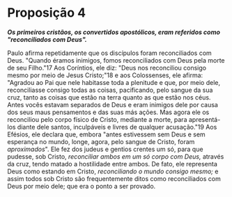 # Proposição 4

***Os primeiros cristãos, os convertidos apostólicos, eram referidos como "reconciliados com Deus".***

Paulo afirma repetidamente que os discípulos foram reconciliados com Deus. "Quando éramos inimigos, fomos reconciliados com Deus pela morte de seu Filho."17 Aos Coríntios, ele diz: "Deus nos reconciliou consigo mesmo por meio de Jesus Cristo;"18 e aos Colossenses, ele afirma: "Agradou ao Pai que nele habitasse toda a plenitude e que, por meio dele, reconciliasse consigo todas as coisas, pacificando, pelo sangue da sua cruz, tanto as coisas que estão na terra quanto as que estão nos céus. Antes vocês estavam separados de Deus e eram inimigos dele por causa dos seus maus pensamentos e das suas más ações. Mas agora ele os reconciliou pelo corpo físico de Cristo, mediante a morte, para apresentá-los diante dele santos, inculpáveis e livres de qualquer acusação."19 Aos Efésios, ele declara que, embora "antes estivessem sem Deus e sem esperança no mundo, longe, agora, pelo sangue de Cristo, foram *aproximados*". Ele fez dos judeus e gentios crentes um só, para que pudesse, sob Cristo, *reconciliar ambos em um só corpo com Deus,* através da cruz, tendo matado a hostilidade entre ambos. De fato, ele representa Deus como estando em Cristo, *reconciliando o mundo consigo mesmo;* e assim todos sob Cristo são frequentemente ditos como reconciliados com Deus por meio dele; que era o ponto a ser provado.
